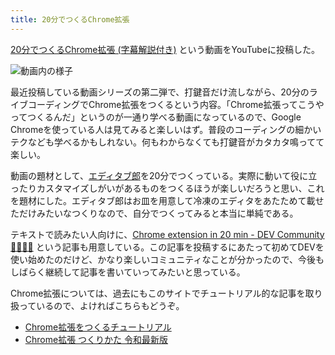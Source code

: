 ```yaml
---
title: 20分でつくるChrome拡張
---
```

[20分でつくるChrome拡張 (字幕解説付き)](https://www.youtube.com/watch?v=B5wdRcv-zQA&ab_channel=r7kamura) という動画をYouTubeに投稿した。

![](https://lh3.googleusercontent.com/docs/ADP-6oFXiZjwBE_Z0Q3bjP3jORhgrRrA56lh3ZHecIc29X1hRFg9PJdOQlH2Xp1CRBtr1-H5mV5ThvIS-tIGSi1JKeDaYlcanVOjrbGV6Sq9SGA3gjzINXH9rbUC3z2snfx3hldNWo9Ll7SQHnycf4dilET5V88PSg00XQU8SoeX38rcpSFsJ4bhMt4BWXGn4_0TVpyS1YFMnIntaPn-cUwZ_-WNAm9W0in_ZwRkrxk27ofg2jJvT6AxDpzdM2uFR32lMQ-lVZX4uOQUhmqkRJELama6lpd3V58x_u-W1rOTfjs8SDcmvmwIAS5BZQtRxAS82bpMTDDmQAIzwJ1_3uiLqnr_FS-gMELZOfUBvoJYiBdNp5na-z8ieSXj4x7MR9Xw1-azJQdeoXlTw-IM2i0sCY4x9i_vcNkDI3glShtKTnTXQIcF9OwdWZVd7CaktchQYYvIUooaGMxWbAY_Hu6YbBbp_-Q45-zB14hjwtOiH9X8PiE0fLeOYE3FMktDhl6crHLPjhO88CkzIameYtS86jY-PoNx9PSxwy7miKkxOgisc5imZ43SPKABNXS4f275K9F_GtcarU0Hr0uXH-R8UONZVRCfGn2J3zGWxkSKd4DG_wYfLZz0YVGgKnSUNwRS9pEEZwBwu75uzeNUQX0d_qDC-HHEOvCE9em20gZ5lbmsRolT4d4-SiNdFVEWkXrNaLMv3oW6HGbuiksb7bHxT9tjs2Qdnfn_ajdNIMMCCyEHQfSDq7CFBm8Q5AQUlt7-n42wfyMug__OqKlbujRWG-uytgfUSCQl7eaw2RvCuM66Y6dNdZsWJsjWEngtmewzfkdCcoaf7Q_BWZPigk_r-wMsLju3cG3soK5xBEu4eQAgihwfEg45eaPjv8fbZS8h311NwTEm5LpnJySIUJcqebUaffeggmh5_MQP-gI27P9Rx6AcO1DqlDkuoNSd9zOQAXoDm1krnk-hfA2cG1SzkTdn60QuC6-9GC3rUJirbkEkj62iNMTKIumfPs8b0FWbv4LXrj5DqJOT8k2YHljoXCLaxlihRmv9cEO1u7fM4p_Pe5XXM-oZ41XyE_bgU9M962RADMwa-6wGgcInbszbIXmXlp-BBHNkHlLvy1pBTIdZhuDcceqT9G2k5rSa1eS7irJTNgv7n8_fhPIZeFULsX_yIMhnkOOM4QwEdRxqzXF_ws1UYct9wMwl44WbCcztPrBkZyjCDMwHnYHgsNl4hHE3IAqtW9AVYIF-xkYBxK99_mrQYg "動画内の様子")

最近投稿している動画シリーズの第二弾で、打鍵音だけ流しながら、20分のライブコーディングでChrome拡張をつくるという内容。「Chrome拡張ってこうやってつくるんだ」というのが一通り学べる動画になっているので、Google Chromeを使っている人は見てみると楽しいはず。普段のコーディングの細かいテクなども学べるかもしれない。何もわからなくても打鍵音がカタカタ鳴ってて楽しい。

動画の題材として、[エディタブ郎](https://r7kamura.com/articles/2022-07-17-editabro)を20分でつくっている。実際に動いて役に立ったりカスタマイズしがいがあるものをつくるほうが楽しいだろうと思い、これを題材にした。エディタブ郎はお皿を用意して冷凍のエディタをあたためて載せただけみたいなつくりなので、自分でつくってみると本当に単純である。

テキストで読みたい人向けに、[Chrome extension in 20 min - DEV Community 👩‍💻👨‍💻](https://dev.to/r7kamura/chrome-extension-in-20-minutes-47ej) という記事も用意している。この記事を投稿するにあたって初めてDEVを使い始めたのだけど、かなり楽しいコミュニティなことが分かったので、今後もしばらく継続して記事を書いていってみたいと思っている。

Chrome拡張については、過去にもこのサイトでチュートリアル的な記事を取り扱っているので、よければこちらもどうぞ。

*   [Chrome拡張をつくるチュートリアル](https://r7kamura.com/articles/2022-05-18-learn-chrome-extention-in-y-minutes)
*   [Chrome拡張 つくりかた 令和最新版](https://r7kamura.com/articles/2022-05-07-chrome-extension-dev-2022)
